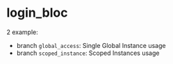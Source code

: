 # login_bloc

2 example:
- branch `global_access`: Single Global Instance usage
- branch `scoped_instance`: Scoped Instances usage
